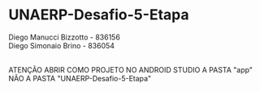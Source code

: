 # UNAERP-Desafio-5-Etapa

Diego Manucci Bizzotto - 836156 <br />
Diego Simonaio Brino - 836054 <br /><br />

ATENÇÃO ABRIR COMO PROJETO NO ANDROID STUDIO A PASTA "app" NÃO A PASTA "UNAERP-Desafio-5-Etapa"

